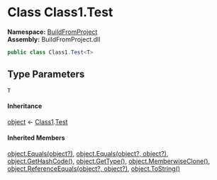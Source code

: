 ﻿# Class Class1.Test<T>

__Namespace:__ [BuildFromProject](BuildFromProject.md)  
__Assembly:__ BuildFromProject.dll

```csharp
public class Class1.Test<T>
```

## Type Parameters

`T`

#### Inheritance

[object](https://learn.microsoft.com/dotnet/api/system.object) ← 
[Class1](BuildFromProject.Class1.md).[Test](BuildFromProject.Class1.Test-1.md)<T>

#### Inherited Members

[object.Equals(object?)](https://learn.microsoft.com/dotnet/api/system.object.equals#system-object-equals(system-object)), 
[object.Equals(object?, object?)](https://learn.microsoft.com/dotnet/api/system.object.equals#system-object-equals(system-object-system-object)), 
[object.GetHashCode()](https://learn.microsoft.com/dotnet/api/system.object.gethashcode), 
[object.GetType()](https://learn.microsoft.com/dotnet/api/system.object.gettype), 
[object.MemberwiseClone()](https://learn.microsoft.com/dotnet/api/system.object.memberwiseclone), 
[object.ReferenceEquals(object?, object?)](https://learn.microsoft.com/dotnet/api/system.object.referenceequals), 
[object.ToString()](https://learn.microsoft.com/dotnet/api/system.object.tostring)

